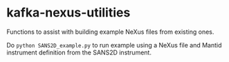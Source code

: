 # kafka-nexus-utilities
Functions to assist with building example NeXus files from existing ones.

Do `python SANS2D_example.py` to run example using a NeXus file and Mantid instrument definition from the SANS2D instrument.

